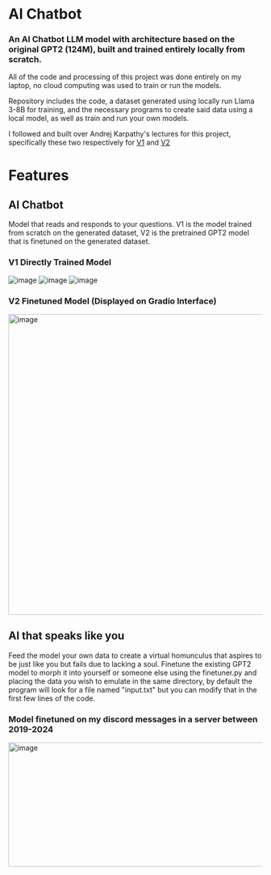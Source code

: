 # AI Chatbot
### An AI Chatbot LLM model with architecture based on the original GPT2 (124M), built and trained entirely locally from scratch.

All of the code and processing of this project was done entirely on my laptop, no cloud computing was used to train or run the models. 

Repository includes the code, a dataset generated using locally run Llama 3-8B for training, and the necessary programs to create said data using a local model, as well as train and run your own models.

I followed and built over Andrej Karpathy's lectures for this project, specifically these two respectively for [V1](https://www.youtube.com/watch?v=kCc8FmEb1nY) and [V2](https://www.youtube.com/watch?v=l8pRSuU81PU)

# Features

## AI Chatbot

Model that reads and responds to your questions. V1 is the model trained from scratch on the generated dataset, V2 is the pretrained GPT2 model that is finetuned on the generated dataset.

### V1 Directly Trained Model
![image](https://github.com/EgeEken/AI-Chatbot/assets/96302110/4f6a94ba-661b-4fba-9594-0d0947127fce)
![image](https://github.com/EgeEken/EgeEken/assets/96302110/51d382e2-4f24-4c51-8d94-508cf3f81aee)
![image](https://github.com/EgeEken/AI-Chatbot/assets/96302110/512f7cb1-dd17-4daf-a476-353b716a6b43)

### V2 Finetuned Model (Displayed on Gradio Interface)
<img width="1025" height="596" alt="image" src="https://github.com/user-attachments/assets/816aa571-fdf4-4bd9-a74c-1b9d9d5aa5bf" />


## AI that speaks like you

Feed the model your own data to create a virtual homunculus that aspires to be just like you but fails due to lacking a soul. Finetune the existing GPT2 model to morph it into yourself or someone else using the finetuner.py and placing the data you wish to emulate in the same directory, by default the program will look for a file named "input.txt" but you can modify that in the first few lines of the code.

### Model finetuned on my discord messages in a server between 2019-2024 
<img width="542" height="246" alt="image" src="https://github.com/user-attachments/assets/8ccd2cf7-da0f-4657-adc0-48351fdd9c33" />


